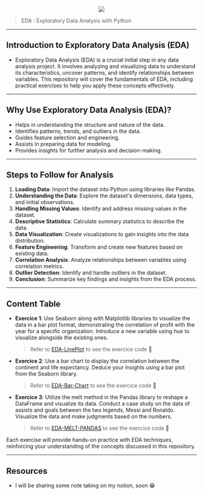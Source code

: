 <p align="center">
<img src ="https://miro.medium.com/max/640/1*jAhJ7Ni0qf7suTm9A69icA.png">
</p>

> EDA : Exploratory Data Analysis with Python

---

<h2> Introduction to Exploratory Data Analysis (EDA) </h2>

- Exploratory Data Analysis (EDA) is a crucial initial step in any data analysis project. It involves analyzing and visualizing data to understand its characteristics, uncover patterns, and identify relationships between variables. This repository will cover the fundamentals of EDA, including practical exercises to help you apply these concepts effectively.

---

<h2> Why Use Exploratory Data Analysis (EDA)? </h2>

- Helps in understanding the structure and nature of the data.
- Identifies patterns, trends, and outliers in the data.
- Guides feature selection and engineering.
- Assists in preparing data for modeling.
- Provides insights for further analysis and decision-making.

---

<h2> Steps to Follow for Analysis </h2>

1. **Loading Data**: Import the dataset into Python using libraries like Pandas.
2. **Understanding the Data**: Explore the dataset's dimensions, data types, and initial observations.
3. **Handling Missing Values**: Identify and address missing values in the dataset.
4. **Descriptive Statistics**: Calculate summary statistics to describe the data.
5. **Data Visualization**: Create visualizations to gain insights into the data distribution.
6. **Feature Engineering**: Transform and create new features based on existing data.
7. **Correlation Analysis**: Analyze relationships between variables using correlation metrics.
8. **Outlier Detection**: Identify and handle outliers in the dataset.
9. **Conclusion**: Summarize key findings and insights from the EDA process.

---

<h2> Content Table </h2>

- **Exercice 1**: Use Seaborn along with Matplotlib libraries to visualize the data in a bar plot format, demonstrating the correlation of profit with the year for a specific organization. Introduce a new variable using hue to visualize alongside the existing ones.

  > Refer to [EDA-LinePlot](./EDA_Lineplot.ipynb) to see the exercice code 🚀

- **Exercice 2**: Use a bar chart to display the correlation between the continent and life expectancy. Deduce your insights using a bar plot from the Seaborn library.

  > Refer to [EDA-Bar-Chart](./EDA_Bar_Chart.ipynb) to see the exercice code 🚀

- **Exercice 3**: Utilize the melt method in the Pandas library to reshape a DataFrame and visualize its data. Conduct a case study on the data of assists and goals between the two legends, Messi and Ronaldo. Visualize the data and make judgments based on the numbers.
  > Refer to [EDA-MELT-PANDAS](./Melt_Pd_EDA.ipynb) to see the exercice code 🚀

Each exercise will provide hands-on practice with EDA techniques, reinforcing your understanding of the concepts discussed in this repository.

---

<h2> Resources </h2>

- I will be sharing some note taking on my notion, soon 😁
